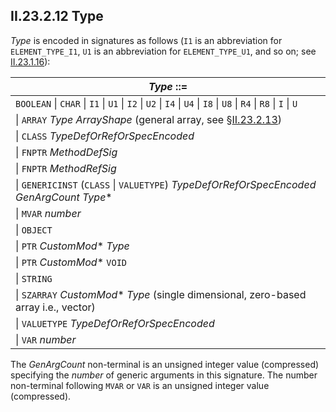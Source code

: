 ## II.23.2.12 Type

_Type_ is encoded in signatures as follows (`I1` is an abbreviation for `ELEMENT_TYPE_I1`, `U1` is an abbreviation for `ELEMENT_TYPE_U1`, and so on; see [II.23.1.16](ii.23.1.16-element-types-used-in-signatures.md)):

 | _Type_ ::=
 | ----
 | `BOOLEAN` \| `CHAR` \| `I1` \| `U1` \| `I2` \| `U2` \| `I4` \| `U4` \| `I8` \| `U8` \| `R4` \| `R8` \| `I` \| `U`
 | \| `ARRAY` _Type_ _ArrayShape_ (general array, see §[II.23.2.13](ii.23.2.13-arrayshape.md))
 | \| `CLASS` _TypeDefOrRefOrSpecEncoded_
 | \| `FNPTR` _MethodDefSig_
 | \| `FNPTR` _MethodRefSig_
 | \| `GENERICINST` (`CLASS` \| `VALUETYPE`) _TypeDefOrRefOrSpecEncoded_ _GenArgCount_ _Type_* 
 | \| `MVAR` _number_
 | \| `OBJECT` 
 | \| `PTR` _CustomMod_* _Type_
 | \| `PTR` _CustomMod_* `VOID` 
 | \| `STRING`
 | \| `SZARRAY` _CustomMod_* _Type_ (single dimensional, zero-based array i.e., vector) 
 | \| `VALUETYPE` _TypeDefOrRefOrSpecEncoded_
 | \| `VAR` _number_

The _GenArgCount_ non-terminal is an unsigned integer value (compressed) specifying the _number_ of generic arguments in this signature. The number non-terminal following `MVAR` or `VAR` is an unsigned integer value (compressed).
